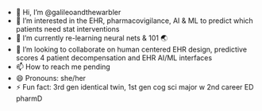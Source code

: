 - 👋 Hi, I’m @galileoandthewarbler
- 👀 I’m interested in the EHR, pharmacovigilance, AI & ML to predict which patients need stat interventions
- 🌱 I’m currently re-learning neural nets & 101 🌏
- 💞️ I’m looking to collaborate on human centered EHR design, predictive scores 4 patient decompensation and EHR AI/ML interfaces
- 📫 How to reach me pending
- 😄 Pronouns: she/her
- ⚡ Fun fact: 3rd gen identical twin, 1st gen cog sci major w 2nd career ED pharmD

<!---
galileoandthewarbler/galileoandthewarbler is a ✨ special ✨ repository because its `README.md` (this file) appears on your GitHub profile.
You can click the Preview link to take a look at your changes.
--->
